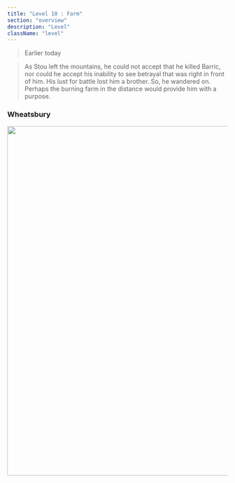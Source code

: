 ```yaml
---
title: "Level 10 : Farm"
section: "overview"
description: "Level"
className: "level"
---
```


> Earlier today

> As Stou left the mountains, he could not accept that he killed Barric, nor could he accept his inability to see betrayal that was right in front of him. His lust for battle lost him a brother. So, he wandered on. Perhaps the burning farm in the distance would provide him with a purpose.

### Wheatsbury

<img src="https://www.dropbox.com/s/7bznhwim81ruzez/Farm_04.jpg?raw=1" width="800" />